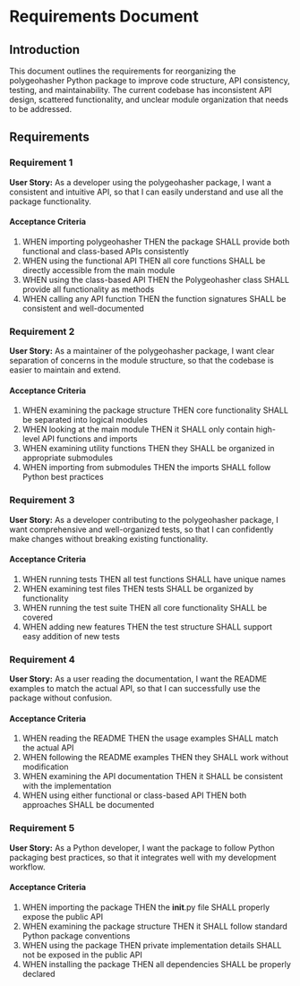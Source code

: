 # Requirements Document

## Introduction

This document outlines the requirements for reorganizing the polygeohasher Python package to improve code structure, API consistency, testing, and maintainability. The current codebase has inconsistent API design, scattered functionality, and unclear module organization that needs to be addressed.

## Requirements

### Requirement 1

**User Story:** As a developer using the polygeohasher package, I want a consistent and intuitive API, so that I can easily understand and use all the package functionality.

#### Acceptance Criteria

1. WHEN importing polygeohasher THEN the package SHALL provide both functional and class-based APIs consistently
2. WHEN using the functional API THEN all core functions SHALL be directly accessible from the main module
3. WHEN using the class-based API THEN the Polygeohasher class SHALL provide all functionality as methods
4. WHEN calling any API function THEN the function signatures SHALL be consistent and well-documented

### Requirement 2

**User Story:** As a maintainer of the polygeohasher package, I want clear separation of concerns in the module structure, so that the codebase is easier to maintain and extend.

#### Acceptance Criteria

1. WHEN examining the package structure THEN core functionality SHALL be separated into logical modules
2. WHEN looking at the main module THEN it SHALL only contain high-level API functions and imports
3. WHEN examining utility functions THEN they SHALL be organized in appropriate submodules
4. WHEN importing from submodules THEN the imports SHALL follow Python best practices

### Requirement 3

**User Story:** As a developer contributing to the polygeohasher package, I want comprehensive and well-organized tests, so that I can confidently make changes without breaking existing functionality.

#### Acceptance Criteria

1. WHEN running tests THEN all test functions SHALL have unique names
2. WHEN examining test files THEN tests SHALL be organized by functionality
3. WHEN running the test suite THEN all core functionality SHALL be covered
4. WHEN adding new features THEN the test structure SHALL support easy addition of new tests

### Requirement 4

**User Story:** As a user reading the documentation, I want the README examples to match the actual API, so that I can successfully use the package without confusion.

#### Acceptance Criteria

1. WHEN reading the README THEN the usage examples SHALL match the actual API
2. WHEN following the README examples THEN they SHALL work without modification
3. WHEN examining the API documentation THEN it SHALL be consistent with the implementation
4. WHEN using either functional or class-based API THEN both approaches SHALL be documented

### Requirement 5

**User Story:** As a Python developer, I want the package to follow Python packaging best practices, so that it integrates well with my development workflow.

#### Acceptance Criteria

1. WHEN importing the package THEN the __init__.py file SHALL properly expose the public API
2. WHEN examining the package structure THEN it SHALL follow standard Python package conventions
3. WHEN using the package THEN private implementation details SHALL not be exposed in the public API
4. WHEN installing the package THEN all dependencies SHALL be properly declared